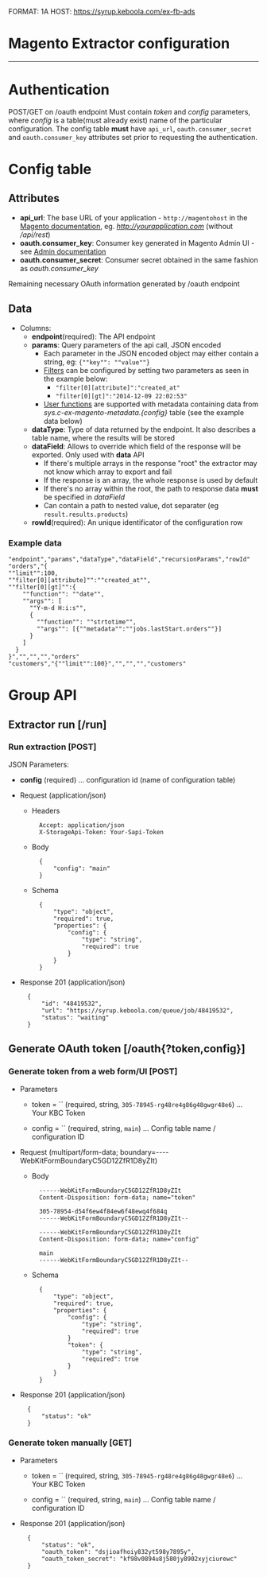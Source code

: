 FORMAT: 1A
HOST: https://syrup.keboola.com/ex-fb-ads

# Magento Extractor configuration
---

# Authentication
POST/GET on /oauth endpoint
Must contain *token* and *config* parameters, where *config* is a table(must already exist) name of the particular configuration.
The config table **must** have `api_url`, `oauth.consumer_secret` and `oauth.consumer_key` attributes set prior to requesting the authentication.

# Config table
## Attributes

- **api_url**: The base URL of your application - `http://magentohost` in the [Magento documentation](http://www.magentocommerce.com/api/rest/introduction.html), eg. *http://yourapplication.com* (without */api/rest*)
- **oauth.consumer_key**: Consumer key generated in Magento Admin UI - see [Admin documentation](http://www.magentocommerce.com/api/rest/authentication/oauth_authentication.html#OAuthAuthentication-RegisteringanApplication)
- **oauth.consumer_secret**: Consumer secret obtained in the same fashion as *oauth.consumer_key*

Remaining necessary OAuth information generated by /oauth endpoint

## Data
- Columns:
    - **endpoint**(required): The API endpoint
    - **params**: Query parameters of the api call, JSON encoded
        - Each parameter in the JSON encoded object may either contain a string, eg: `{""key"": ""value""}`
        - [Filters](http://www.magentocommerce.com/api/rest/get_filters.html) can be configured by setting two parameters as seen in the example below:
            - `"filter[0][attribute]":"created_at"`
            - `"filter[0][gt]":"2014-12-09 22:02:53"`
        - [User functions](http://docs.genericrestextractor.apiary.io/#introduction/user-functions) are supported with metadata containing data from *sys.c-ex-magento-metadata.{config}* table (see the example data below)
    - **dataType**: Type of data returned by the endpoint. It also describes a table name, where the results will be stored
    - **dataField**: Allows to override which field of the response will be exported. Only used with **data** API
        - If there's multiple arrays in the response "root" the extractor may not know which array to export and fail
        - If the response is an array, the whole response is used by default
        - If there's no array within the root, the path to response data **must** be specified in *dataField*
        - Can contain a path to nested value, dot separater (eg `result.results.products`)
    - **rowId**(required): An unique identificator of the configuration row

### Example data

    "endpoint","params","dataType","dataField","recursionParams","rowId"
    "orders","{
    ""limit"":100,
    ""filter[0][attribute]"":""created_at"",
    ""filter[0][gt]"":{
        ""function"": ""date"",
        ""args"": [
          ""Y-m-d H:i:s"",
          {
            ""function"": ""strtotime"",
            ""args"": [{""metadata"":""jobs.lastStart.orders""}]
          }
        ]
      }
    }","","","","orders"
    "customers","{""limit"":100}","","","","customers"

# Group API

## Extractor run [/run]

### Run extraction [POST]

JSON Parameters:

- **config** (required) ... configuration id (name of configuration table)

+ Request (application/json)

    + Headers

            Accept: application/json
            X-StorageApi-Token: Your-Sapi-Token

    + Body

            {
                "config": "main"
            }

    + Schema

            {
                "type": "object",
                "required": true,
                "properties": {
                    "config": {
                        "type": "string",
                        "required": true
                    }
                }
            }

+ Response 201 (application/json)

        {
            "id": "48419532",
            "url": "https://syrup.keboola.com/queue/job/48419532",
            "status": "waiting"
        }


## Generate OAuth token [/oauth{?token,config}]

### Generate token from a web form/UI [POST]

+ Parameters
    + token = `` (required, string, `305-78945-rg48re4g86g48gwgr48e6`) ... Your KBC Token

    + config = `` (required, string, `main`) ... Config table name / configuration ID

+ Request (multipart/form-data; boundary=----WebKitFormBoundaryC5GD12ZfR1D8yZIt)
    + Body

            ------WebKitFormBoundaryC5GD12ZfR1D8yZIt
            Content-Disposition: form-data; name="token"

            305-78954-d54f6ew4f84ew6f48ewq4f684q
            ------WebKitFormBoundaryC5GD12ZfR1D8yZIt--

            ------WebKitFormBoundaryC5GD12ZfR1D8yZIt
            Content-Disposition: form-data; name="config"

            main
            ------WebKitFormBoundaryC5GD12ZfR1D8yZIt--

    + Schema

            {
                "type": "object",
                "required": true,
                "properties": {
                    "config": {
                        "type": "string",
                        "required": true
                    }
                    "token": {
                        "type": "string",
                        "required": true
                    }
                }
            }

+ Response 201 (application/json)

        {
            "status": "ok"
        }

### Generate token manually [GET]

+ Parameters
    + token = `` (required, string, `305-78945-rg48re4g86g48gwgr48e6`) ... Your KBC Token

    + config = `` (required, string, `main`) ... Config table name / configuration ID

+ Response 201 (application/json)

        {
            "status": "ok",
            "oauth_token": "dsjioafhoiy832yt598y7895y",
            "oauth_token_secret": "kf98v0894u8j580jy8902xyjciurewc"
        }
